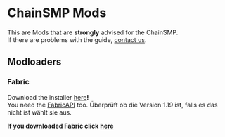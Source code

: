 # ChainSMP Mods
This are Mods that are **strongly** advised for the ChainSMP.  <br/>
If there are problems with the guide, [contact us](https://discord.gg/7V6Dpt5cDq).
## Modloaders
### Fabric
Download the installer [here](https://fabricmc.net/use/installer/)**!**<br/>
You need the [FabricAPI](https://www.curseforge.com/minecraft/mc-mods/fabric-api/download/3759491/file) too.
Überprüft ob die Version 1.19 ist, falls es das nicht ist wählt sie aus. <br/>

**If you downloaded Fabric click [here](https://github.com/D1p4k/ChainSMPGuide/blob/main/EN/Fabric/ChainSMPMods.md)**



